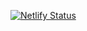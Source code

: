 [![Netlify Status](https://api.netlify.com/api/v1/badges/b5ae5084-b578-4c50-b795-6141b38ad319/deploy-status)](https://app.netlify.com/sites/priceless-goldwasser-7e6aee/deploys)

